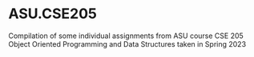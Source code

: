 # ASU.CSE205

Compilation of some individual assignments from ASU course CSE 205 Object Oriented Programming and Data Structures taken in Spring 2023
